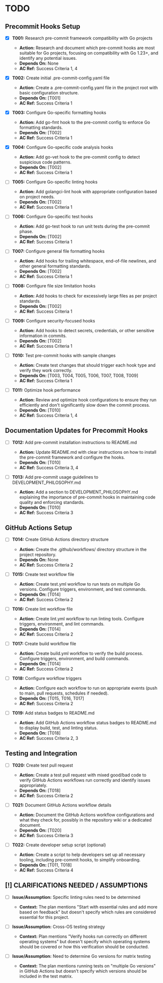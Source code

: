 # TODO

## Precommit Hooks Setup
- [x] **T001:** Research pre-commit framework compatibility with Go projects
    - **Action:** Research and document which pre-commit hooks are most suitable for Go projects, focusing on compatibility with Go 1.23+, and identify any potential issues.
    - **Depends On:** None
    - **AC Ref:** Success Criteria 1, 4

- [x] **T002:** Create initial .pre-commit-config.yaml file
    - **Action:** Create a .pre-commit-config.yaml file in the project root with basic configuration structure.
    - **Depends On:** [T001]
    - **AC Ref:** Success Criteria 1

- [x] **T003:** Configure Go-specific formatting hooks
    - **Action:** Add go-fmt hook to the pre-commit config to enforce Go formatting standards.
    - **Depends On:** [T002]
    - **AC Ref:** Success Criteria 1

- [x] **T004:** Configure Go-specific code analysis hooks
    - **Action:** Add go-vet hook to the pre-commit config to detect suspicious code patterns.
    - **Depends On:** [T002]
    - **AC Ref:** Success Criteria 1

- [ ] **T005:** Configure Go-specific linting hooks
    - **Action:** Add golangci-lint hook with appropriate configuration based on project needs.
    - **Depends On:** [T002]
    - **AC Ref:** Success Criteria 1

- [ ] **T006:** Configure Go-specific test hooks
    - **Action:** Add go-test hook to run unit tests during the pre-commit phase.
    - **Depends On:** [T002]
    - **AC Ref:** Success Criteria 1

- [ ] **T007:** Configure general file formatting hooks
    - **Action:** Add hooks for trailing whitespace, end-of-file newlines, and other general formatting standards.
    - **Depends On:** [T002]
    - **AC Ref:** Success Criteria 1

- [ ] **T008:** Configure file size limitation hooks
    - **Action:** Add hooks to check for excessively large files as per project standards.
    - **Depends On:** [T002]
    - **AC Ref:** Success Criteria 1

- [ ] **T009:** Configure security-focused hooks
    - **Action:** Add hooks to detect secrets, credentials, or other sensitive information in commits.
    - **Depends On:** [T002]
    - **AC Ref:** Success Criteria 1

- [ ] **T010:** Test pre-commit hooks with sample changes
    - **Action:** Create test changes that should trigger each hook type and verify they work correctly.
    - **Depends On:** [T003, T004, T005, T006, T007, T008, T009]
    - **AC Ref:** Success Criteria 1

- [ ] **T011:** Optimize hook performance
    - **Action:** Review and optimize hook configurations to ensure they run efficiently and don't significantly slow down the commit process.
    - **Depends On:** [T010]
    - **AC Ref:** Success Criteria 1, 4

## Documentation Updates for Precommit Hooks
- [ ] **T012:** Add pre-commit installation instructions to README.md
    - **Action:** Update README.md with clear instructions on how to install the pre-commit framework and configure the hooks.
    - **Depends On:** [T010]
    - **AC Ref:** Success Criteria 3, 4

- [ ] **T013:** Add pre-commit usage guidelines to DEVELOPMENT_PHILOSOPHY.md
    - **Action:** Add a section to DEVELOPMENT_PHILOSOPHY.md explaining the importance of pre-commit hooks in maintaining code quality and enforcing standards.
    - **Depends On:** [T010]
    - **AC Ref:** Success Criteria 3

## GitHub Actions Setup
- [ ] **T014:** Create GitHub Actions directory structure
    - **Action:** Create the .github/workflows/ directory structure in the project repository.
    - **Depends On:** None
    - **AC Ref:** Success Criteria 2

- [ ] **T015:** Create test workflow file
    - **Action:** Create test.yml workflow to run tests on multiple Go versions. Configure triggers, environment, and test commands.
    - **Depends On:** [T014]
    - **AC Ref:** Success Criteria 2

- [ ] **T016:** Create lint workflow file
    - **Action:** Create lint.yml workflow to run linting tools. Configure triggers, environment, and lint commands.
    - **Depends On:** [T014]
    - **AC Ref:** Success Criteria 2

- [ ] **T017:** Create build workflow file
    - **Action:** Create build.yml workflow to verify the build process. Configure triggers, environment, and build commands.
    - **Depends On:** [T014]
    - **AC Ref:** Success Criteria 2

- [ ] **T018:** Configure workflow triggers
    - **Action:** Configure each workflow to run on appropriate events (push to main, pull requests, schedules if needed).
    - **Depends On:** [T015, T016, T017]
    - **AC Ref:** Success Criteria 2

- [ ] **T019:** Add status badges to README.md
    - **Action:** Add GitHub Actions workflow status badges to README.md to display build, test, and linting status.
    - **Depends On:** [T018]
    - **AC Ref:** Success Criteria 2, 3

## Testing and Integration
- [ ] **T020:** Create test pull request
    - **Action:** Create a test pull request with mixed good/bad code to verify GitHub Actions workflows run correctly and identify issues appropriately.
    - **Depends On:** [T018]
    - **AC Ref:** Success Criteria 2

- [ ] **T021:** Document GitHub Actions workflow details
    - **Action:** Document the GitHub Actions workflow configurations and what they check for, possibly in the repository wiki or a dedicated document.
    - **Depends On:** [T020]
    - **AC Ref:** Success Criteria 3

- [ ] **T022:** Create developer setup script (optional)
    - **Action:** Create a script to help developers set up all necessary tooling, including pre-commit hooks, to simplify onboarding.
    - **Depends On:** [T011, T018]
    - **AC Ref:** Success Criteria 4

## [!] CLARIFICATIONS NEEDED / ASSUMPTIONS
- [ ] **Issue/Assumption:** Specific linting rules need to be determined
    - **Context:** The plan mentions "Start with essential rules and add more based on feedback" but doesn't specify which rules are considered essential for this project.

- [ ] **Issue/Assumption:** Cross-OS testing strategy
    - **Context:** Plan mentions "Verify hooks run correctly on different operating systems" but doesn't specify which operating systems should be covered or how this verification should be conducted.

- [ ] **Issue/Assumption:** Need to determine Go versions for matrix testing
    - **Context:** The plan mentions running tests on "multiple Go versions" in GitHub Actions but doesn't specify which versions should be included in the test matrix.